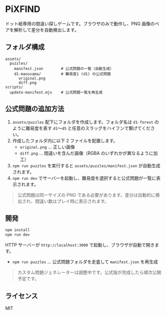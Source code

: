 # PiXFIND

ドット絵専用の間違い探しゲームです。ブラウザのみで動作し、PNG 画像のペアを解析して差分を自動検出します。

## フォルダ構成

```
assets/
  puzzles/
    manifest.json        # 公式問題の一覧（自動生成）
    d1-maousama/         # 難易度1 (d1) の公式問題
      original.png
      diff.png
scripts/
  update-manifest.mjs    # 公式問題一覧を再生成
```

## 公式問題の追加方法

1. `assets/puzzles` 配下にフォルダを作成します。フォルダ名は `d1-forest` のように難易度を表す `d1`〜`d5` と任意のスラッグをハイフンで繋げてください。
2. 作成したフォルダ内に以下 2 ファイルを配置します。
   - `original.png` … 正しい画像
   - `diff.png` … 間違いを含んだ画像（RGBA のいずれかが異なるように加工）
3. `npm run puzzles` を実行すると `assets/puzzles/manifest.json` が自動生成されます。
4. `npm run dev` でサーバーを起動し、難易度を選択すると公式問題が一覧に表示されます。

> 公式問題は同一サイズの PNG である必要があります。差分は自動的に検出され、間違い数はプレイ時に表示されます。

## 開発

```bash
npm install
npm run dev
```

HTTP サーバーが `http://localhost:3000` で起動し、ブラウザが自動で開きます。

- `npm run puzzles` … 公式問題フォルダを走査して `manifest.json` を再生成

> カスタム問題ジェネレーターは調整中です。公式版が完成したら順次公開予定です。

## ライセンス

MIT
